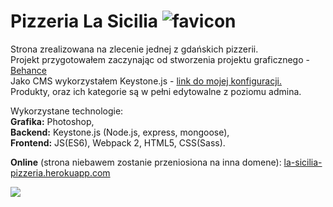 # Pizzeria La Sicilia  ![favicon](https://images84.fotosik.pl/903/967be7e0d9ddbbfc.png)
<p>Strona zrealizowana na zlecenie jednej z gdańskich pizzerii.<br>
Projekt przygotowałem zaczynając od stworzenia projektu graficznego - <a href="https://www.behance.net/gallery/58871905/Pizzeria" target="_blank">Behance</a><br>
Jako CMS wykorzystałem Keystone.js - <a href="https://github.com/mtrybus2208/keystone-boilerplate-webpack-bootstrap4" target="_blank">link do mojej konfiguracji.</a><br>
Produkty, oraz ich kategorie są w pełni edytowalne z poziomu admina.</p>

<p>Wykorzystane technologie:<br>
<strong>Grafika:</strong> Photoshop,<br>
<strong>Backend:</strong> Keystone.js (Node.js, express, mongoose),<br>
<strong>Frontend:</strong> JS(ES6), Webpack 2, HTML5, CSS(Sass).</br>


<p><strong>Online</strong> (strona niebawem zostanie przeniosiona na inna domene):
<a href="https://la-sicilia-pizzeria.herokuapp.com/" target="_blank">la-sicilia-pizzeria.herokuapp.com</a></p>

<img src="https://images82.fotosik.pl/904/2014279e1f6c910d.jpg">
